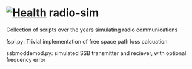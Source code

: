 [![Health](https://landscape.io/github/scienceopen/radio-sim/master/landscape.png)](https://landscape.io/github/scienceopen/radio-sim/master)
radio-sim
=========

Collection of scripts over the years simulating radio communications

fspl.py: Trivial implementation of free space path loss calcuation

ssbmoddemod.py: simulated SSB transmitter and reciever, with optional frequency error
